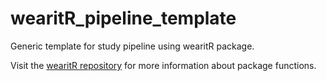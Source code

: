 # wearitR_pipeline_template

Generic template for study pipeline using wearitR package.

Visit the [wearitR repository](https://github.com/wearitR) for more information about package functions.
